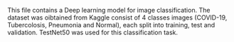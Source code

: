 This file contains a Deep learning model for image classification. The dataset was oibtained from Kaggle consist of 4 classes images (COVID-19, Tubercolosis, Pneumonia and Normal), each split into training, test and validation. TestNet50 was used for this classification task.
